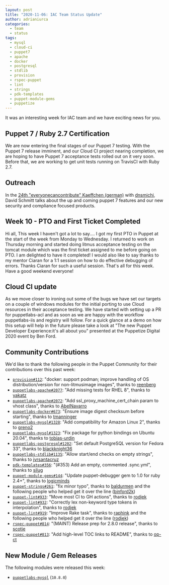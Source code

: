 ```yaml
---
layout: post
title: "2020-11-06: IAC Team Status Update"
author: adrianiurca
categories:
  - team
  - status
tags:
  - mysql
  - cloud-ci
  - puppet7
  - apache
  - docker
  - postgresql
  - stdlib
  - provision
  - rspec-puppet
  - lint
  - strings
  - pdk-templates
  - puppet-module-gems
  - puppetize
---
```


It was an interesting week for IAC team and we have exciting news for you.

## Puppet 7 / Ruby 2.7 Certification

We are now entering the final stages of our Puppet 7 testing. With the Puppet 7 release imminent, and our Cloud CI project nearing completion, we are hoping to have Puppet 7 acceptance tests rolled out on it very soon. Before that, we are working to get unit tests running on TravisCI with Ruby 2.7.

## Outreach

In the [24th "everyonecancontribute" Kaeffchen (german)](https://everyonecancontribute.com/post/2020-11-04-kaeffchen-24-puppet-insights/) with [dnsmichi](https://twitter.com/dnsmichi), David Schmitt talks about the up and coming puppet 7 features and our new security and compliance focused products.

## Week 10 - PTO and First Ticket Completed

Hi all,
This week I haven't got a lot to say.... I got my first PTO in Puppet at the start of the week from Monday to Wednesday.
I returned to work on Thursday morning and started doing litmus acceptance testing on the tomcat module which was the first ticket assigned to me before going on PTO. I am delighted to have it completed!
I would also like to say thanks to my mentor Ciaran for a 1:1 session on how to do effective debugging of errors. Thanks Ciaran for such a useful session.
That's all for this week.
Have a good weekend everyone!

## Cloud CI update

As we move closer to ironing out some of the bugs we have set our targets on a couple of windows modules for the initial porting to use Cloud resources in their acceptance testing.
We have started with setting up a PR for puppetlabs-acl and as soon as we are happy with the workflow puppetlabs-iis and registry will follow.
For a quick glance at a demo on how this setup will help in the future please take a look at "The new Puppet Developer Experience:it's all about you" presented at the Puppetize Digital 2020 event by Ben Ford.

## Community Contributions

We'd like to thank the following people in the Puppet Community for their contributions over this past week:

- [`provision#112`][provision-pr-112]: "docker: support podman; improve handling of OS distribution/version for non-litmusimage images", thanks to [reenberg][reenberg]
- [`puppetlabs-apache#2077`][puppetlabs-apache-pr-2077]: "Add missing tests for RHEL 8", thanks to [yakatz][yakatz]
- [`puppetlabs-apache#2072`][puppetlabs-apache-pr-2072]: "Add ssl_proxy_machine_cert_chain param to vhost class", thanks to [AbelNavarro][abelnavarro]
- [`puppetlabs-docker#673`][puppetlabs-docker-pr-673]: "Ensure image digest checksum before starting", thanks to [tmanninger][tmanninger]
- [`puppetlabs-mysql#1328`][puppetlabs-mysql-pr-1328]: "Add compatibility for Amazon Linux 2", thanks to [greno2][greno2]
- [`puppetlabs-mysql#1323`][puppetlabs-mysql-pr-1323]: "Fix package for python bindings on Ubuntu 20.04", thanks to [tobias-urdin][tobias-urdin]
- [`puppetlabs-postgresql#1202`][puppetlabs-postgresql-pr-1202]: "Set default PostgreSQL version for Fedora 33", thanks to [blackknight36][blackknight36]
- [`puppetlabs-stdlib#1135`][puppetlabs-stdlib-pr-1135]: "Allow start/end checks on empty strings", thanks to [jvrsantacruz][jvrsantacruz]
- [`pdk-templates#356`][pdk-templates-pr-356]: "(#353) Add an empty, commented .sync.yml", thanks to [silug][silug]
- [`puppet-module-gems#144`][puppet-module-gems-pr-144]: "Update puppet-debugger gem to 1.0 for ruby 2.4+", thanks to [logicminds][logicminds]
- [`puppet-strings#261`][puppet-strings-pr-261]: "fix minor typo", thanks to [baldurmen][baldurmen] and the following people who helped get it over the line ([binford2k][binford2k])
- [`puppet-lint#933`][puppet-lint-pr-933]: "Move most CI to GH actions", thanks to [rodjek][rodjek]
- [`puppet-lint#932`][puppet-lint-pr-932]: "Correctly lex non-keyword type tokens in interpolation", thanks to [rodjek][rodjek]
- [`puppet-lint#919`][puppet-lint-pr-919]: "Improve Rake task", thanks to [raphink][raphink] and the following people who helped get it over the line ([rodjek][rodjek])
- [`rspec-puppet#814`][rspec-puppet-pr-814]: "(MAINT) Release prep for 2.8.0 release", thanks to [scotje][scotje]
- [`rspec-puppet#813`][rspec-puppet-pr-813]: "Add high-level TOC links to README", thanks to [op-ct][op-ct]

## New Module / Gem Releases

The following modules were released this week:

- [`puppetlabs-mysql`][puppetlabs-mysql] (`10.8.0`)

  [puppetlabs-mysql]: http://github.com/puppetlabs/puppetlabs-mysql
  [provision-pr-112]: https://github.com/puppetlabs/provision/pull/112
  [reenberg]: https://github.com/reenberg
  [puppetlabs-apache-pr-2077]: https://github.com/puppetlabs/puppetlabs-apache/pull/2077
  [yakatz]: https://github.com/yakatz
  [puppetlabs-apache-pr-2072]: https://github.com/puppetlabs/puppetlabs-apache/pull/2072
  [abelnavarro]: https://github.com/AbelNavarro
  [puppetlabs-docker-pr-673]: https://github.com/puppetlabs/puppetlabs-docker/pull/673
  [tmanninger]: https://github.com/tmanninger
  [puppetlabs-mysql-pr-1328]: https://github.com/puppetlabs/puppetlabs-mysql/pull/1328
  [greno2]: https://github.com/greno2
  [puppetlabs-mysql-pr-1323]: https://github.com/puppetlabs/puppetlabs-mysql/pull/1323
  [tobias-urdin]: https://github.com/tobias-urdin
  [puppetlabs-postgresql-pr-1202]: https://github.com/puppetlabs/puppetlabs-postgresql/pull/1202
  [blackknight36]: https://github.com/blackknight36
  [puppetlabs-stdlib-pr-1135]: https://github.com/puppetlabs/puppetlabs-stdlib/pull/1135
  [jvrsantacruz]: https://github.com/jvrsantacruz
  [pdk-templates-pr-356]: https://github.com/puppetlabs/pdk-templates/pull/356
  [silug]: https://github.com/silug
  [puppet-module-gems-pr-144]: https://github.com/puppetlabs/puppet-module-gems/pull/144
  [logicminds]: https://github.com/logicminds
  [puppet-strings-pr-261]: https://github.com/puppetlabs/puppet-strings/pull/261
  [baldurmen]: https://github.com/baldurmen
  [binford2k]: https://github.com/binford2k
  [puppet-lint-pr-933]: https://github.com/rodjek/puppet-lint/pull/933
  [rodjek]: https://github.com/rodjek
  [puppet-lint-pr-932]: https://github.com/rodjek/puppet-lint/pull/932
  [puppet-lint-pr-919]: https://github.com/rodjek/puppet-lint/pull/919
  [raphink]: https://github.com/raphink
  [rspec-puppet-pr-814]: https://github.com/rodjek/rspec-puppet/pull/814
  [scotje]: https://github.com/scotje
  [rspec-puppet-pr-813]: https://github.com/rodjek/rspec-puppet/pull/813
  [op-ct]: https://github.com/op-ct
  [adrian]: https://github.com/adrianiurca
  [ben]: https://github.com/binford2k
  [ciaran]: https://github.com/sanfrancrisko
  [daiana]: https://github.com/daianamezdrea
  [danny]: https://github.com/carabasdaniel
  [davidschmitt]: https://github.com/DavidS
  [davidswan]: https://github.com/david22swan
  [disha]: https://github.com/Disha-maker
  [lore]: https://github.com/lionce
  [michael]: https://github.com/michaeltlombardi
  [paula]: https://github.com/pmcmaw
  [sheena]: https://github.com/sheenaajay
  [supported modules]: https://puppetlabs.github.io/iac/modules/
  [tools]: https://puppetlabs.github.io/iac/tools/
